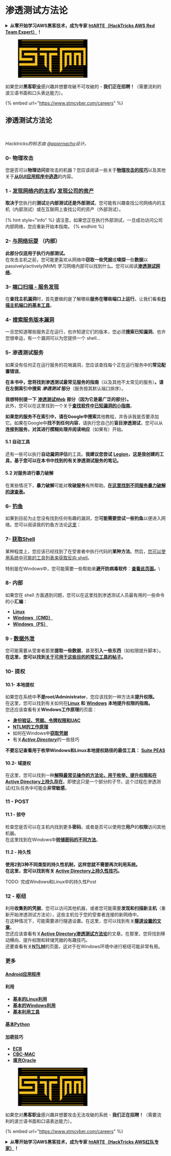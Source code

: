 # 渗透测试方法论

<details>

<summary><strong>从零开始学习AWS黑客技术，成为专家</strong> <a href="https://training.hacktricks.xyz/courses/arte"><strong>htARTE（HackTricks AWS Red Team Expert）</strong></a><strong>！</strong></summary>

支持HackTricks的其他方式：

* 如果您想看到您的**公司在HackTricks中做广告**或**下载PDF格式的HackTricks**，请查看[**订阅计划**](https://github.com/sponsors/carlospolop)!
* 获取[**官方PEASS & HackTricks周边产品**](https://peass.creator-spring.com)
* 探索[**PEASS家族**](https://opensea.io/collection/the-peass-family)，我们的独家[**NFTs**](https://opensea.io/collection/the-peass-family)
* **加入** 💬 [**Discord群**](https://discord.gg/hRep4RUj7f) 或 [**电报群**](https://t.me/peass) 或在**Twitter** 🐦 [**@hacktricks\_live**](https://twitter.com/hacktricks\_live)**上关注**我们。
* 通过向[**HackTricks**](https://github.com/carlospolop/hacktricks)和[**HackTricks Cloud**](https://github.com/carlospolop/hacktricks-cloud) github仓库提交PR来分享您的黑客技巧。

</details>

<figure><img src="../.gitbook/assets/image (1) (1) (1) (1) (1) (1) (1) (1) (1) (1) (1) (1) (1) (1) (1) (1) (1) (1) (1).png" alt=""><figcaption></figcaption></figure>

如果您对**黑客职业**感兴趣并想要攻破不可攻破的 - **我们正在招聘！**（需要流利的波兰语书面和口头表达能力）。

{% embed url="https://www.stmcyber.com/careers" %}

## 渗透测试方法论

<figure><img src="../.gitbook/assets/HACKTRICKS-logo.svg" alt=""><figcaption></figcaption></figure>

_Hacktricks的标志由_ [_@ppiernacho_](https://www.instagram.com/ppieranacho/)_设计。_

### 0- 物理攻击

您是否可以**物理访问**要攻击的机器？您应该阅读一些关于[**物理攻击的技巧**](../physical-attacks/physical-attacks.md)以及其他关于[**从GUI应用程序中逃逸**](../physical-attacks/escaping-from-gui-applications/)的内容。

### 1 - [发现网络内的主机](pentesting-network/#discovering-hosts)/ [发现公司的资产](external-recon-methodology/)

**取决于**您执行的**测试**是**内部测试还是外部测试**，您可能有兴趣查找公司网络内的主机（内部测试）或在互联网上查找公司的资产（外部测试）。

{% hint style="info" %}
请注意，如果您正在执行外部测试，一旦成功访问公司内部网络，您应重新开始本指南。
{% endhint %}

### **2-** [**与网络玩耍**](pentesting-network/) **（内部）**

**此部分仅适用于执行内部测试。**\
在攻击主机之前，您可能更喜欢从网络中**窃取一些凭据**或**嗅探**一些**数据**以 passively/actively(MitM) 学习网络内部可以找到什么。您可以阅读[**渗透测试网络**](pentesting-network/#sniffing)。

### 3- [端口扫描 - 服务发现](pentesting-network/#scanning-hosts)

在**查找主机漏洞**时，首先要做的是了解哪些**服务在哪些端口上运行**。让我们看看[**扫描主机端口的基本工具**](pentesting-network/#scanning-hosts)。

### **4-** [搜索服务版本漏洞](search-exploits.md)

一旦您知道哪些服务正在运行，也许知道它们的版本，您必须**搜索已知漏洞**。也许您很幸运，有一个漏洞可以为您提供一个 shell...

### **5-** 渗透测试服务

如果没有任何正在运行服务的花哨漏洞，您应该查找每个正在运行服务中的**常见配置错误**。

**在本书中，您将找到渗透测试最常见服务的指南**（以及其他不太常见的服务）**。请在左侧索引中搜索** _**渗透测试**_ **部分**（服务按其默认端口排序）。

**我想特别提一下** [**渗透测试Web**](../network-services-pentesting/pentesting-web/) **部分（因为它是最广泛的部分）。**\
此外，您可以在这里找到一个关于[**查找软件中已知漏洞的小指南**](search-exploits.md)。

**如果您的服务不在索引中，请在Google中搜索**其他教程，并告诉我是否要添加它。如果在Google中**找不到任何内容**，请执行您自己的**盲目渗透测试**，您可以从**连接到服务，对其进行模糊处理并阅读响应**（如果有）开始。

#### 5.1 自动工具

还有一些可以执行**自动漏洞评估**的工具。**我建议您尝试** [**Legion**](https://github.com/carlospolop/legion)**，这是我创建的工具，基于您可以在本书中找到的有关渗透测试服务的笔记。**

#### **5.2 对服务进行暴力破解**

在某些情况下，**暴力破解**可能对**攻破服务**有所帮助。[**在这里找到不同服务暴力破解的速查表**](brute-force.md)**。**

### 6- [钓鱼](phishing-methodology/)

如果到目前为止您没有找到任何有趣的漏洞，您**可能需要尝试一些钓鱼**以便进入网络。您可以阅读我的钓鱼方法论[这里](phishing-methodology/)：

### **7-** [**获取Shell**](shells/)

某种程度上，您应该已经找到了在受害者中执行代码的**某种方法**。然后，[您可以使用系统中可能的工具列表来获取反向 shell](shells/)。

特别是在Windows中，您可能需要一些帮助来**避开防病毒软件**：[**查看此页面**](../windows-hardening/av-bypass.md)**。**\\

### 8- 内部

如果您在 shell 方面遇到问题，您可以在这里找到渗透测试人员最有用的一些命令的小**汇编**：

* [**Linux**](../linux-hardening/useful-linux-commands/)
* [**Windows（CMD）**](../windows-hardening/basic-cmd-for-pentesters.md)
* [**Windows（PS）**](../windows-hardening/basic-powershell-for-pentesters/)

### **9 -** [**数据外泄**](exfiltration.md)

您可能需要从受害者那里**提取一些数据**，甚至**引入一些东西**（如权限提升脚本）。**在这里，您可以找到**[**关于可用于这些目的的常见工具的帖子**](exfiltration.md)**。**
### **10- 提权**

#### **10.1- 本地提权**

如果您在系统中**不是root/Administrator**，您应该找到一种方法来**提升权限。**\
在这里，您可以找到有关如何在[**Linux**](../linux-hardening/privilege-escalation/) **和** [**Windows**](../windows-hardening/windows-local-privilege-escalation/) **本地提升权限的指南。**\
您还应该查看有关**Windows工作原理**的页面：

* [**身份验证、凭据、令牌权限和UAC**](../windows-hardening/authentication-credentials-uac-and-efs.md)
* [**NTLM的工作原理**](../windows-hardening/ntlm/)
* 如何在Windows中[**窃取凭据**](broken-reference/)
* 有关[_**Active Directory**_](../windows-hardening/active-directory-methodology/)的一些技巧

**不要忘记查看用于枚举Windows和Linux本地提权路径的最佳工具：** [**Suite PEAS**](https://github.com/carlospolop/privilege-escalation-awesome-scripts-suite)

#### **10.2- 域提权**

在这里，您可以找到一种[**解释最常见操作的方法论，用于枚举、提升权限和在Active Directory上持久存在**](../windows-hardening/active-directory-methodology/)。即使这只是一个部分的子节，这个过程在渗透测试/红队任务中可能会**非常敏感**。

### 11 - POST

#### **11**.1 - 掠夺

检查您是否可以在主机内找到更多**密码**，或者是否可以使用您**用户**的**权限**访问其他机器。\
在这里找到在Windows中[**转储密码的不同方法**](broken-reference/)。

#### 11.2 - 持久性

**使用2到3种不同类型的持久性机制，这样您就不需要再次利用系统。**\
**在这里，您可以找到有关** [**Active Directory上持久性技巧**](../windows-hardening/active-directory-methodology/#persistence)**。**

TODO: 完成Windows和Linux中的持久性Post

### 12 - 枢纽

利用**收集到的凭据**，您可以访问其他机器，或者您可能需要**发现和扫描新主机**（重新开始渗透测试方法论），这些主机位于您的受害者连接的新网络中。\
在这种情况下，可能需要进行隧道设置。在这里，您可以找到有关[**隧道设置的文章**](tunneling-and-port-forwarding.md)。\
您还应该查看有关[**Active Directory渗透测试方法论**](../windows-hardening/active-directory-methodology/)的文章。在那里，您将找到移动横向、提升权限和转储凭据的有趣技巧。\
还要查看有关[**NTLM**](../windows-hardening/ntlm/)的页面，这对于在Windows环境中进行枢纽可能非常有用。

### 更多

#### [Android应用程序](../mobile-pentesting/android-app-pentesting/)

#### **利用**

* [**基本的Linux利用**](../exploiting/linux-exploiting-basic-esp/)
* [**基本的Windows利用**](../exploiting/windows-exploiting-basic-guide-oscp-lvl.md)
* [**基本利用工具**](../exploiting/tools/)

#### [**基本Python**](python/)

#### **加密技巧**

* [**ECB**](../cryptography/electronic-code-book-ecb.md)
* [**CBC-MAC**](../cryptography/cipher-block-chaining-cbc-mac-priv.md)
* [**填充Oracle**](../cryptography/padding-oracle-priv.md)

<figure><img src="../.gitbook/assets/image (1) (1) (1) (1) (1) (1) (1) (1) (1) (1) (1) (1) (1) (1) (1) (1) (1) (1) (1).png" alt=""><figcaption></figcaption></figure>

如果您对**黑客职业**感兴趣并想要攻击无法攻破的系统 - **我们正在招聘！**（需要流利的波兰语书面和口语表达能力）。

{% embed url="https://www.stmcyber.com/careers" %}

<details>

<summary><strong>从零开始学习AWS黑客技术，成为专家</strong> <a href="https://training.hacktricks.xyz/courses/arte"><strong>htARTE（HackTricks AWS红队专家）</strong></a><strong>！</strong></summary>

支持HackTricks的其他方式：

* 如果您想在HackTricks中看到您的**公司广告**或**下载PDF格式的HackTricks**，请查看[**订阅计划**](https://github.com/sponsors/carlospolop)!
* 获取[**官方PEASS & HackTricks周边产品**](https://peass.creator-spring.com)
* 发现[**PEASS家族**](https://opensea.io/collection/the-peass-family)，我们的独家[**NFTs**](https://opensea.io/collection/the-peass-family)收藏品
* **加入** 💬 [**Discord群**](https://discord.gg/hRep4RUj7f) 或 [**电报群**](https://t.me/peass) 或在**Twitter** 🐦 [**@hacktricks\_live**](https://twitter.com/hacktricks\_live)**上关注**我们。
* 通过向[**HackTricks**](https://github.com/carlospolop/hacktricks)和[**HackTricks Cloud**](https://github.com/carlospolop/hacktricks-cloud) github仓库提交PR来分享您的黑客技巧。

</details>
